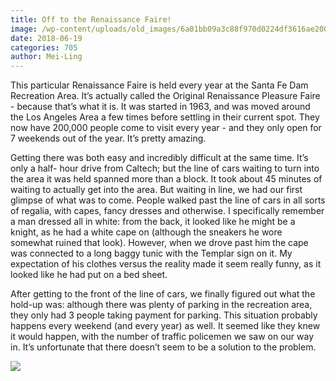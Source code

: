 ```yaml
---
title: Off to the Renaissance Faire!
image: /wp-content/uploads/old_images/6a01bb09a3c88f970d0224df3616ae200b-pi.jpg
date: 2018-06-19
categories: 705
author: Mei-Ling
---
```



This particular Renaissance Faire is held every year at the Santa Fe Dam Recreation Area. It’s actually called the Original Renaissance Pleasure Faire - because that’s what it is. It was started in 1963, and was moved around the Los Angeles Area a few times before settling in their current spot. They now have 200,000 people come to visit every year - and they only open for 7 weekends out of the year. It’s pretty amazing.

Getting there was both easy and incredibly difficult at the same time. It’s only a half- hour drive from Caltech; but the line of cars waiting to turn into the area it was held spanned more than a block. It took about 45 minutes of waiting to actually get into the area. But waiting in line, we had our first glimpse of what was to come. People walked past the line of cars in all sorts of regalia, with capes, fancy dresses and otherwise. I specifically remember a man dressed all in white: from the back, it looked like he might be a knight, as he had a white cape on (although the sneakers he wore somewhat ruined that look). However, when we drove past him the cape was connected to a long baggy tunic with the Templar sign on it. My expectation of his clothes versus the reality made it seem really funny, as it looked like he had put on a bed sheet.

After getting to the front of the line of cars, we finally figured out what the hold-up was: although there was plenty of parking in the recreation area, they only had 3 people taking payment for parking. This situation probably happens every weekend (and every year) as well. It seemed like they knew it would happen, with the number of traffic policemen we saw on our way in. It’s unfortunate that there doesn’t seem to be a solution to the problem.


![](/old_images/caltech_as_it_happens/6a0105349b8251970b0223c84e5f2e200c.jpg)
